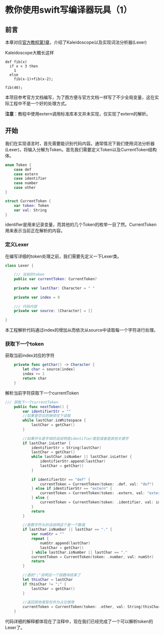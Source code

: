 # 教你使用swift写编译器玩具（1）

## 前言

本章对应[官方教程第1章](http://llvm.org/docs/tutorial/MyFirstLanguageFrontend/LangImpl01.html)，介绍了Kaleidoscope以及实现词法分析器(Lexer)

Kaleidoscope大概长这样

```
def fib(x)
  if x < 3 then
    1
  else
    fib(x-1)+fib(x-2);
    
fib(40);
```

本项目参考官方文档编写，为了图方便与官方文档一样写了不少全局变量，这在实际工程中不是一个好的处理方式。

**注意**：教程中使用extern调用标准库本文并未实现，仅实现了extern的解析。

## 开始

我们在实现语言时，首先需要能识别代码内容。通常情况下我们使用词法分析器(Lexer)，将输入分解为Token。首先我们需要定义Token以及CurrentToken结构体。

```swift
enum Token {
    case def
    case extern
    case identifier
    case number
    case other
}

struct CurrentToken {
    var token: Token
    var val: String
}
```

identifier是用来记录变量，而其他的几个Token的枚举一目了然。CurrentToken用来表示当前正在解析的内容。

### 定义Lexer

在编写详细的token处理之前，我们需要先定义一下Lexer类。

```swift
class Lexer {
    
    /// 当前的token
    public var currentToken: CurrentToken?
    
    private var lastChar: Character = " "
    
    private var index = 0
    
    /// 代码内容
    private var source: [Character] = []
    
}
```

本工程解析代码通过index的增加从而依次从source中读取每一个字符进行处理。

### 获取下一个token

获取当前index对应的字符

```swift
    private func getChar() -> Character {
        let char = source[index]
        index += 1
        return char
    }
```

解析当前字符获取下一个currentToken

```swift
/// 获取下一个currentToken
    public func nextToken() {
        var identifierStr = ""
      	//如果是空白则继续往下读取
        while lastChar.isWhitespace {
            lastChar = getChar()
        }
        
        //如果开头是字母的话说明是identifier类型或者是其他关键字
        if lastChar.isLetter {
            identifierStr = String(lastChar)
            lastChar = getChar()
            while lastChar.isNumber || lastChar.isLetter {
                identifierStr.append(lastChar)
                lastChar = getChar()
            }
            
            if identifierStr == "def" {
                currentToken = CurrentToken(token: .def, val: "def")
            } else if identifierStr == "extern" {
                currentToken = CurrentToken(token: .extern, val: "extern")
            } else {
                currentToken = CurrentToken(token: .identifier, val: identifierStr)
            }
            return
        }
        
        //是数字开头的话说明这个是一个数值
        if lastChar.isNumber || lastChar == "." {
            var numStr = ""
            repeat {
                numStr.append(lastChar)
                lastChar = getChar()
            } while lastChar.isNumber || lastChar == "."
            currentToken = CurrentToken(token: .number, val: numStr)
            return
        }
        
        //遇到";"说明这一个函数块结束了
        let thisChar = lastChar
        if thisChar != ";" {
            lastChar = getChar()
        }
        
        //返回其他类型仅作为占位使用
        currentToken = CurrentToken(token: .other, val: String(thisChar))
    }
```

代码详细的解释都体现在了注释中，现在我们已经完成了一个可以解析token的Lexer了。











